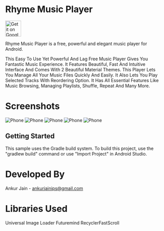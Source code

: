 # Rhyme Music Player

<a href="https://play.google.com/store/apps/details?id=mp.ajapps.musicplayerfree"><img alt="Get it on Google Play" src="https://play.google.com/intl/en_us/badges/images/generic/en-play-badge.png" height=50px/></a>

Rhyme Music Player is a free, powerful and elegant music player for Android.

This Easy To Use Yet Powerful And Lag Free Music Player Gives You Fantastic Music Experience. It Features Beautiful, Fast And Intuitive Interface And Comes With 2 Beautiful Material Themes. This Player Lets You Manage All Your Music Files Quickly And Easily. It Also Lets You Play Selected Tracks With Reordering Option. It Has All Essential Features Like Music Browsing, Managing Playlists, Shuffle, Repeat And Many More.


# Screenshots
![Phone](screenshot/5.png "Screenshot")
![Phone](screenshot/2.jpg "Screenshot")
![Phone](screenshot/1.png "Screenshot")
![Phone](screenshot/4.jpg "Screenshot")
![Phone](screenshot/3.png "Screenshot")

Getting Started
---------------

This sample uses the Gradle build system. To build this project, use the
"gradlew build" command or use "Import Project" in Android Studio.

Developed By
============
Ankur Jain - ankurjainips@gmail.com

Libraries Used
===========================
Universal Image Loader
Futuremind RecyclerFastScroll
